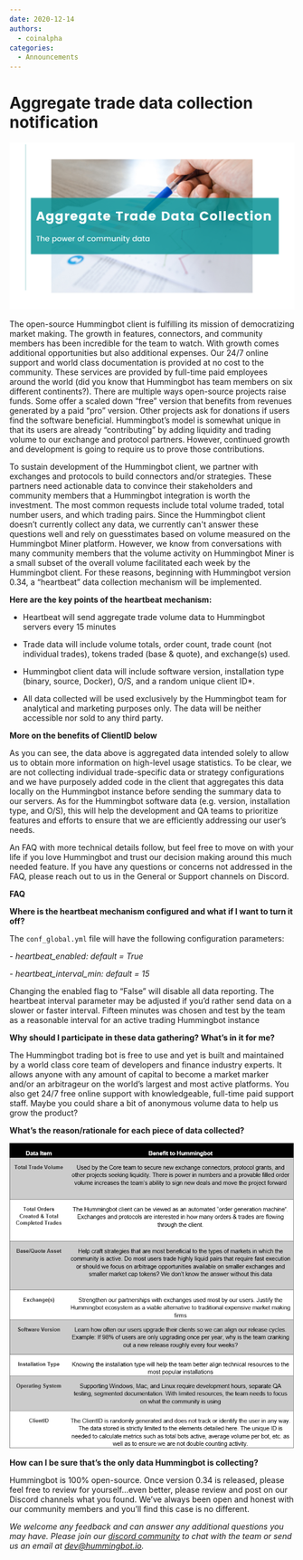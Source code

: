 ```yaml
---
date: 2020-12-14
authors:
  - coinalpha
categories:
  - Announcements
---
```



# Aggregate trade data collection notification

![cover](aggregate-data.png)

The open-source Hummingbot client is fulfilling its mission of democratizing market making. The growth in features, connectors, and community members has been incredible for the team to watch. With growth comes additional opportunities but also additional expenses. Our 24/7 online support and world class documentation is provided at no cost to the community. These services are provided by full-time paid employees around the world (did you know that Hummingbot has team members on six different continents?). There are multiple ways open-source projects raise funds. Some offer a scaled down “free” version that benefits from revenues generated by a paid “pro” version. Other projects ask for donations if users find the software beneficial. Hummingbot’s model is somewhat unique in that its users are already “contributing” by adding liquidity and trading volume to our exchange and protocol partners. However, continued growth and development is going to require us to prove those contributions.

To sustain development of the Hummingbot client, we partner with exchanges and protocols to build connectors and/or strategies. These partners need actionable data to convince their stakeholders and community members that a Hummingbot integration is worth the investment. The most common requests include total volume traded, total number users, and which trading pairs. Since the Hummingbot client doesn’t currently collect any data, we currently can't answer these questions well and rely on guesstimates based on volume measured on the Hummingbot Miner platform. However, we know from conversations with many community members that the volume activity on Hummingbot Miner is a small subset of the overall volume facilitated each week by the Hummingbot client. For these reasons, beginning with Hummingbot version 0.34, a “heartbeat” data collection mechanism will be implemented.


<!-- more -->

**Here are the key points of the heartbeat mechanism:**

- Heartbeat will send aggregate trade volume data to Hummingbot servers every 15 minutes

- Trade data will include volume totals, order count, trade count (not individual trades), tokens traded (base & quote), and exchange(s) used.

- Hummingbot client data will include software version, installation type (binary, source, Docker), O/S, and a random unique client ID*.

- All data collected will be used exclusively by the Hummingbot team for analytical and marketing purposes only. The data will be neither accessible nor sold to any third party.

**More on the benefits of ClientID below**

As you can see, the data above is aggregated data intended solely to allow us to obtain more information on high-level usage statistics.  To be clear, we are not collecting individual trade-specific data or strategy configurations and we have purposely added code in the client that aggregates this data locally on the Hummingbot instance before sending the summary data to our servers.  As for the Hummingbot software data (e.g. version, installation type, and O/S), this will help the development and QA teams to prioritize features and efforts to ensure that we are efficiently addressing our user’s needs.

An FAQ with more technical details follow, but feel free to move on with your life if you love Hummingbot and trust our decision making around this much needed feature. If you have any questions or concerns not addressed in the FAQ, please reach out to us in the General or Support channels on Discord.

**FAQ**

**Where is the heartbeat mechanism configured and what if I want to turn it off?**

The `conf_global.yml` file will have the following configuration parameters:

*- heartbeat_enabled: default = True*

*- heartbeat_interval_min: default = 15*

Changing the enabled flag to “False” will disable all data reporting. The heartbeat interval parameter may be adjusted if you’d rather send data on a slower or faster interval. Fifteen minutes was chosen and test by the team as a reasonable interval for an active trading Hummingbot instance

**Why should I participate in these data gathering? What’s in it for me?**

The Hummingbot trading bot is free to use and yet is built and maintained by a world class core team of developers and finance industry experts. It allows anyone with any amount of capital to become a market marker and/or an arbitrageur on the world’s largest and most active platforms. You also get 24/7 free online support with knowledgeable, full-time paid support staff. Maybe you could share a bit of anonymous volume data to help us grow the product?

**What’s the reason/rationale for each piece of data collected?**

![](./data_item.png)

**How can I be sure that’s the only data Hummingbot is collecting?**

Hummingbot is 100% open-source. Once version 0.34 is released, please feel free to review for yourself…even better, please review and post on our Discord channels what you found. We’ve always been open and honest with our community members and you’ll find this case is no different.

*We welcome any feedback and can answer any additional questions you may have.  Please join our [discord community](https://discord.hummingbot.io) to chat with the team or send us an email at [dev@hummingbot.io](mailto:dev@hummingbot.io).*
